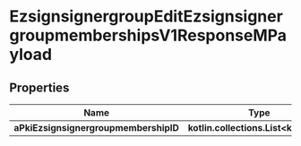 
# EzsignsignergroupEditEzsignsignergroupmembershipsV1ResponseMPayload

## Properties
Name | Type | Description | Notes
------------ | ------------- | ------------- | -------------
**aPkiEzsignsignergroupmembershipID** | **kotlin.collections.List&lt;kotlin.Int&gt;** |  | 



